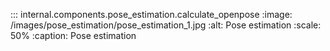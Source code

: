 ::: internal.components.pose_estimation.calculate_openpose
    :image: /images/pose_estimation/pose_estimation_1.jpg
    :alt: Pose estimation
    :scale: 50%
    :caption: Pose estimation